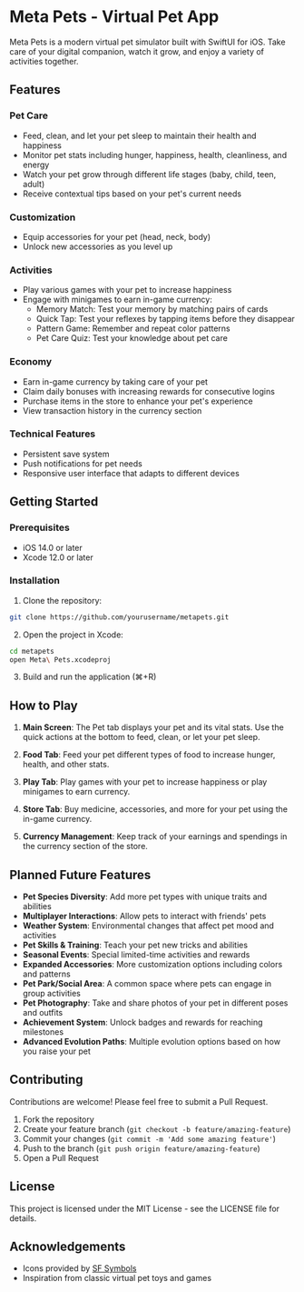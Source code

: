 # Meta Pets - Virtual Pet App

Meta Pets is a modern virtual pet simulator built with SwiftUI for iOS. Take care of your digital companion, watch it grow, and enjoy a variety of activities together.

## Features

### Pet Care
- Feed, clean, and let your pet sleep to maintain their health and happiness
- Monitor pet stats including hunger, happiness, health, cleanliness, and energy
- Watch your pet grow through different life stages (baby, child, teen, adult)
- Receive contextual tips based on your pet's current needs

### Customization
- Equip accessories for your pet (head, neck, body)
- Unlock new accessories as you level up

### Activities
- Play various games with your pet to increase happiness
- Engage with minigames to earn in-game currency:
  - Memory Match: Test your memory by matching pairs of cards
  - Quick Tap: Test your reflexes by tapping items before they disappear
  - Pattern Game: Remember and repeat color patterns
  - Pet Care Quiz: Test your knowledge about pet care

### Economy
- Earn in-game currency by taking care of your pet
- Claim daily bonuses with increasing rewards for consecutive logins
- Purchase items in the store to enhance your pet's experience
- View transaction history in the currency section

### Technical Features
- Persistent save system
- Push notifications for pet needs
- Responsive user interface that adapts to different devices

## Getting Started

### Prerequisites
- iOS 14.0 or later
- Xcode 12.0 or later

### Installation
1. Clone the repository:
```bash
git clone https://github.com/yourusername/metapets.git
```

2. Open the project in Xcode:
```bash
cd metapets
open Meta\ Pets.xcodeproj
```

3. Build and run the application (⌘+R)

## How to Play

1. **Main Screen**: The Pet tab displays your pet and its vital stats. Use the quick actions at the bottom to feed, clean, or let your pet sleep.

2. **Food Tab**: Feed your pet different types of food to increase hunger, health, and other stats.

3. **Play Tab**: Play games with your pet to increase happiness or play minigames to earn currency.

4. **Store Tab**: Buy medicine, accessories, and more for your pet using the in-game currency.

5. **Currency Management**: Keep track of your earnings and spendings in the currency section of the store.

## Planned Future Features

- **Pet Species Diversity**: Add more pet types with unique traits and abilities
- **Multiplayer Interactions**: Allow pets to interact with friends' pets
- **Weather System**: Environmental changes that affect pet mood and activities
- **Pet Skills & Training**: Teach your pet new tricks and abilities
- **Seasonal Events**: Special limited-time activities and rewards
- **Expanded Accessories**: More customization options including colors and patterns
- **Pet Park/Social Area**: A common space where pets can engage in group activities
- **Pet Photography**: Take and share photos of your pet in different poses and outfits
- **Achievement System**: Unlock badges and rewards for reaching milestones
- **Advanced Evolution Paths**: Multiple evolution options based on how you raise your pet

## Contributing

Contributions are welcome! Please feel free to submit a Pull Request.

1. Fork the repository
2. Create your feature branch (`git checkout -b feature/amazing-feature`)
3. Commit your changes (`git commit -m 'Add some amazing feature'`)
4. Push to the branch (`git push origin feature/amazing-feature`)
5. Open a Pull Request

## License

This project is licensed under the MIT License - see the LICENSE file for details.

## Acknowledgements

- Icons provided by [SF Symbols](https://developer.apple.com/sf-symbols/)
- Inspiration from classic virtual pet toys and games
